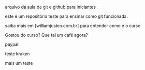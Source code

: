 arquivo da aula de git e github para iniciantes

este é um repositório teste para ensinar como git funcionada.

saiba mais em [williamjusten.com.br] para entender como é o curso

Gostou do curso? Que tal um café agora?

paypal

teste kraken

mais um teste